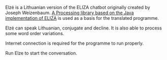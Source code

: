 Elzė is a Lithuanian version of the ELIZA chatbot originally created by Joseph Weizenbaum. <a href="https://github.com/codeanticode/eliza">A Processing library based on the Java implementation of ELIZA</a> is used as a basis for the translated programme.

Elzė can speak Lithuanian, conjugate and decline. It is also able to process some word order variations.

Internet connection is required for the programme to run properly.

Run Elze to start the conversation.
